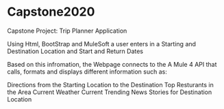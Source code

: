 # Capstone2020
Capstone Project: Trip Planner Application

Using Html, BootStrap and MuleSoft a user enters in a Starting and Destination Location and Start and Return Dates

Based on this infromation, the Webpage connects to the A Mule 4 API that calls, formats and displays different information such as:

Directions from the Starting Location to the Destination
Top Resturants in the Area
Current Weather
Current Trending News Stories for Destination Location

